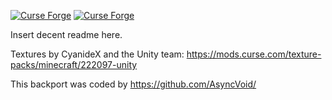 [![Curse Forge](http://cf.way2muchnoise.eu/short_industrial-foregoing_downloads.svg)](https://minecraft.curseforge.com/projects/industrial-foregoing) [![Curse Forge](http://cf.way2muchnoise.eu/versions/industrial-foregoing.svg)](https://minecraft.curseforge.com/projects/industrial-foregoing)

Insert decent readme here.

Textures by CyanideX and the Unity team: https://mods.curse.com/texture-packs/minecraft/222097-unity

This backport was coded by https://github.com/AsyncVoid/